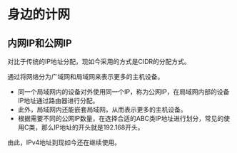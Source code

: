 身边的计网
===

## 内网IP和公网IP

对比于传统的IP地址分配，现如今采用的方式是CIDR的分配方式。

通过将网络分为广域网和局域网来表示更多的主机设备。

- 同一个局域网内的设备对外使用同一个IP，称为公网IP，在局域网内部的设备IP地址通过路由器进行分配。
- 此外，局域网内还能嵌套局域网，从而表示更多的主机设备。
- 根据需要不同的公网IP数量，在选择合适的ABC类IP地址进行划分，常见的使用C类，那么IP地址的开头就是192.168开头。

由此，IPv4地址到现如今还在继续使用。

